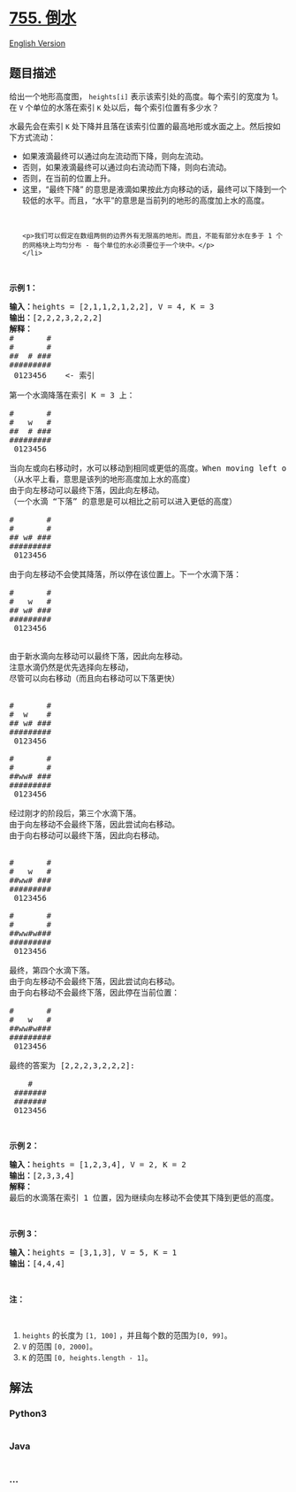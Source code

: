 # [755. 倒水](https://leetcode-cn.com/problems/pour-water)

[English Version](/solution/0700-0799/0755.Pour%20Water/README_EN.md)

## 题目描述

<!-- 这里写题目描述 -->

<p>给出一个地形高度图， <code>heights[i]</code> 表示该索引处的高度。每个索引的宽度为 1。在 <code>V</code> 个单位的水落在索引 <code>K</code> 处以后，每个索引位置有多少水？</p>

<p>水最先会在索引 <code>K</code> 处下降并且落在该索引位置的最高地形或水面之上。然后按如下方式流动：</p>

<ul>
	<li>如果液滴最终可以通过向左流动而下降，则向左流动。</li>
	<li>否则，如果液滴最终可以通过向右流动而下降，则向右流动。</li>
	<li>否则，在当前的位置上升。</li>
	<li>这里，&ldquo;最终下降&rdquo; 的意思是液滴如果按此方向移动的话，最终可以下降到一个较低的水平。而且，&ldquo;水平&rdquo;的意思是当前列的地形的高度加上水的高度。
	<p>&nbsp;</p>

	<p>我们可以假定在数组两侧的边界外有无限高的地形。而且，不能有部分水在多于 1 个的网格块上均匀分布 - 每个单位的水必须要位于一个块中。</p>
	</li>
</ul>

<p>&nbsp;</p>

<p><strong>示例 1：</strong></p>

<pre><strong>输入：</strong>heights = [2,1,1,2,1,2,2], V = 4, K = 3
<strong>输出：</strong>[2,2,2,3,2,2,2]
<strong>解释：</strong>
#       #
#       #
##  # ###
#########
 0123456    &lt;- 索引

第一个水滴降落在索引 K = 3 上：

#       #
#   w   #
##  # ###
#########
 0123456    

当向左或向右移动时，水可以移动到相同或更低的高度。When moving left or right, the water can only move to the same level or a lower level.
（从水平上看，意思是该列的地形高度加上水的高度）
由于向左移动可以最终下落，因此向左移动。
（一个水滴 &ldquo;下落&rdquo; 的意思是可以相比之前可以进入更低的高度）

#       #
#       #
## w# ###
#########
 0123456    

由于向左移动不会使其降落，所以停在该位置上。下一个水滴下落：

#       #
#   w   #
## w# ###
#########
 0123456  


由于新水滴向左移动可以最终下落，因此向左移动。
注意水滴仍然是优先选择向左移动，
尽管可以向右移动（而且向右移动可以下落更快）


#       #
#  w    #
## w# ###
#########
 0123456  

#       #
#       #
##ww# ###
#########
 0123456  

经过刚才的阶段后，第三个水滴下落。
由于向左移动不会最终下落，因此尝试向右移动。
由于向右移动可以最终下落，因此向右移动。


#       #
#   w   #
##ww# ###
#########
 0123456  

#       #
#       #
##ww#w###
#########
 0123456  

最终，第四个水滴下落。
由于向左移动不会最终下落，因此尝试向右移动。
由于向右移动不会最终下落，因此停在当前位置：

#       #
#   w   #
##ww#w###
#########
 0123456  

最终的答案为 [2,2,2,3,2,2,2]:

    #    
 ####### 
 ####### 
 0123456 
</pre>

<p>&nbsp;</p>

<p><strong>示例 2：</strong></p>

<pre><strong>输入：</strong>heights = [1,2,3,4], V = 2, K = 2
<strong>输出：</strong>[2,3,3,4]
<strong>解释：</strong>
最后的水滴落在索引 1 位置，因为继续向左移动不会使其下降到更低的高度。
</pre>

<p>&nbsp;</p>

<p><strong>示例 3：</strong></p>

<pre><strong>输入：</strong>heights = [3,1,3], V = 5, K = 1
<strong>输出：</strong>[4,4,4]
</pre>

<p>&nbsp;</p>

<p><strong>注：</strong></p>

<p>&nbsp;</p>

<ol>
	<li><code>heights</code> 的长度为&nbsp;<code>[1, 100]</code>&nbsp;，并且每个数的范围为<code>[0, 99]</code>。</li>
	<li><code>V</code> 的范围&nbsp;<code>[0, 2000]</code>。</li>
	<li><code>K</code>&nbsp;的范围&nbsp;<code>[0, heights.length - 1]</code>。</li>
</ol>


## 解法

<!-- 这里可写通用的实现逻辑 -->

<!-- tabs:start -->

### **Python3**

<!-- 这里可写当前语言的特殊实现逻辑 -->

```python

```

### **Java**

<!-- 这里可写当前语言的特殊实现逻辑 -->

```java

```

### **...**

```

```

<!-- tabs:end -->
